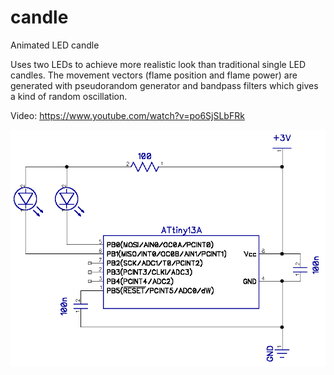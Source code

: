 candle
======

Animated LED candle

Uses two LEDs to achieve more realistic look than traditional single LED candles.
The movement vectors (flame position and flame power) are generated with pseudorandom generator and bandpass filters which gives a kind of random oscillation.

Video:
https://www.youtube.com/watch?v=po6SjSLbFRk

![schematic](schem.png)
